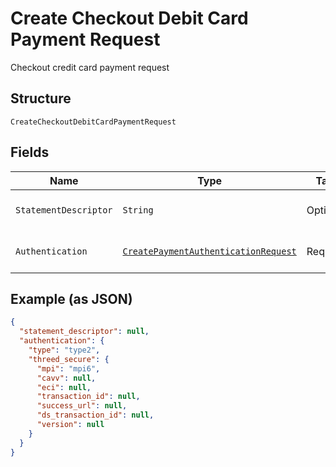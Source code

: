 
# Create Checkout Debit Card Payment Request

Checkout credit card payment request

## Structure

`CreateCheckoutDebitCardPaymentRequest`

## Fields

| Name | Type | Tags | Description | Getter | Setter |
|  --- | --- | --- | --- | --- | --- |
| `StatementDescriptor` | `String` | Optional | Card invoice text descriptor | String getStatementDescriptor() | setStatementDescriptor(String statementDescriptor) |
| `Authentication` | [`CreatePaymentAuthenticationRequest`](../../doc/models/create-payment-authentication-request.md) | Required | Creates payment authentication | CreatePaymentAuthenticationRequest getAuthentication() | setAuthentication(CreatePaymentAuthenticationRequest authentication) |

## Example (as JSON)

```json
{
  "statement_descriptor": null,
  "authentication": {
    "type": "type2",
    "threed_secure": {
      "mpi": "mpi6",
      "cavv": null,
      "eci": null,
      "transaction_id": null,
      "success_url": null,
      "ds_transaction_id": null,
      "version": null
    }
  }
}
```

